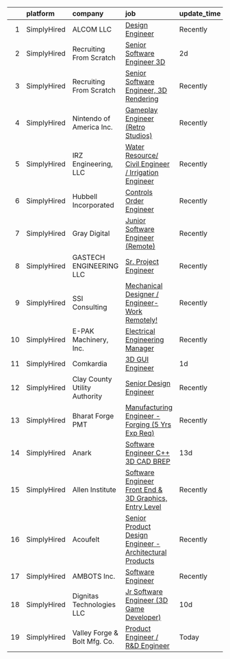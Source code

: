 

|    | platform    | company                       | job                                                                                                                                                             | update_time   | location                     |
|---:|:------------|:------------------------------|:----------------------------------------------------------------------------------------------------------------------------------------------------------------|:--------------|:-----------------------------|
|  1 | SimplyHired | ALCOM LLC                     | [Design Engineer](https://www.simplyhired.com/job/HnTxZgZd5khQvxCTycGe8Jf0xM7RlCrhdwAjisi2DyvD02RrZ-6tMQ?q=3d+engineer)                                         | Recently      | Winslow, ME                  |
|  2 | SimplyHired | Recruiting From Scratch       | [Senior Software Engineer 3D](https://www.simplyhired.com/job/W7TGPZYgRV4lK4ElphYnyk3BcgF40mRdK-_mNDfTToD1odnRtcS8mg?q=3d+engineer)                             | 2d            | Las Vegas, NV +126 locations |
|  3 | SimplyHired | Recruiting From Scratch       | [Senior Software Engineer, 3D Rendering](https://www.simplyhired.com/job/9todp3ryNOEPiAZL086EM2TsdTAZAEGQQ-VVG7S7M3QNtOFb5nRdIw?q=3d+engineer)                  | Recently      | Remote                       |
|  4 | SimplyHired | Nintendo of America Inc.      | [Gameplay Engineer (Retro Studios)](https://www.simplyhired.com/job/RXxzIoAeaDRV6ton4wJCw_2l-kYNgcb9FBFGNd4x_0QzHQ5r7p7RFA?q=3d+engineer)                       | Recently      | Austin, TX                   |
|  5 | SimplyHired | IRZ Engineering, LLC          | [Water Resource/ Civil Engineer / Irrigation Engineer](https://www.simplyhired.com/job/IZACWoNhrV_6M2-F9tCkGCIXjER3eZOyt2ej9Rn1JKTV9VAWolbJNw?q=3d+engineer)    | Recently      | Tri-Cities, WA               |
|  6 | SimplyHired | Hubbell Incorporated          | [Controls Order Engineer](https://www.simplyhired.com/job/t6DZICS0ihCNVuqxFKK9ZnimIUC3X2PpM_SckELAkTwRfRr3VTgpXQ?q=3d+engineer)                                 | Recently      | Archdale, NC                 |
|  7 | SimplyHired | Gray Digital                  | [Junior Software Engineer (Remote)](https://www.simplyhired.com/job/yikge0FK7exSZcgvOkm782NIzlNfFoFydP9AuC-rs57MFVq6ulRm5Q?q=3d+engineer)                       | Recently      | Washington, DC +1 location   |
|  8 | SimplyHired | GASTECH ENGINEERING LLC       | [Sr. Project Engineer](https://www.simplyhired.com/job/r66hi-64k83sN-BSIRAw9Un7ddCkkVl72ilgIQUq3Bdj4PJ8fsPW-w?q=3d+engineer)                                    | Recently      | Sapulpa, OK                  |
|  9 | SimplyHired | SSI Consulting                | [Mechanical Designer / Engineer-Work Remotely!](https://www.simplyhired.com/job/iHG4oIWcmonvC9sEyOMxT0CMC5ZpSyiVcFXo_DG2zvRulH1oWTJ5BQ?q=3d+engineer)           | Recently      | Remote                       |
| 10 | SimplyHired | E-PAK Machinery, Inc.         | [Electrical Engineering Manager](https://www.simplyhired.com/job/SQnzSPxEnCmiE_dyS7Xie4nrvKO1_9VI5nANnykFaDY-48CU3H3_qg?q=3d+engineer)                          | Recently      | La Porte, IN                 |
| 11 | SimplyHired | Comkardia                     | [3D GUI Engineer](https://www.simplyhired.com/job/Hgfx0WbKs7flmlCFI-9NjOFFb42d0sn9EYmt9eceXDL-WVNDM6gSKQ?q=3d+engineer)                                         | 1d            | Remote                       |
| 12 | SimplyHired | Clay County Utility Authority | [Senior Design Engineer](https://www.simplyhired.com/job/ZxuGfO5EKkN5fm9D2AyzRGjsKYOcA7pHhE_6WTyQcx8WER_CAZU1Iw?q=3d+engineer)                                  | Recently      | Middleburg, FL               |
| 13 | SimplyHired | Bharat Forge PMT              | [Manufacturing Engineer - Forging (5 Yrs Exp Req)](https://www.simplyhired.com/job/siq4lefIes52CJZvjwDqsL4T_YLA1Zelyy7u1qeQ-T_XsgHlZsCaVQ?q=3d+engineer)        | Recently      | Surgoinsville, TN            |
| 14 | SimplyHired | Anark                         | [Software Engineer C++ 3D CAD BREP](https://www.simplyhired.com/job/oyIy8yHCoyBUkvhVZec-Dym4Nmdmt5scTjHvBJS4X20fOo1CJiyYSQ?q=3d+engineer)                       | 13d           | Boulder, CO                  |
| 15 | SimplyHired | Allen Institute               | [Software Engineer Front End & 3D Graphics, Entry Level](https://www.simplyhired.com/job/1UWqkqbo4kGk6ONnY_EZytg-aA6thPCl0PioETSzOeslKr3LrJNPPQ?q=3d+engineer)  | Recently      | Seattle, WA                  |
| 16 | SimplyHired | Acoufelt                      | [Senior Product Design Engineer - Architectural Products](https://www.simplyhired.com/job/MJMDWdP5F2rjs2YymdAnYArg3v8NbOz_5r42ygULNylypILxN6cLqA?q=3d+engineer) | Recently      | Clawson, MI                  |
| 17 | SimplyHired | AMBOTS Inc.                   | [Software Engineer](https://www.simplyhired.com/job/GeSfqxmcrGaT-57Zlk4y-a095wkXI2Ug0W-uZO6IMUmAj3Lwm26vCw?q=3d+engineer)                                       | Recently      | Fayetteville, AR             |
| 18 | SimplyHired | Dignitas Technologies LLC     | [Jr Software Engineer (3D Game Developer)](https://www.simplyhired.com/job/2MvebVxtTgffZ8DAwis--SD8JgWmN2pR_odasV4kjj-_orQk235tFA?q=3d+engineer)                | 10d           | Orlando, FL                  |
| 19 | SimplyHired | Valley Forge & Bolt Mfg. Co.  | [Product Engineer / R&D Engineer](https://www.simplyhired.com/job/oj59dmNst-xRhJmmulAZoltCk-PAPAajJTq3kagsAPRXqpfvgl4ylw?q=3d+engineer)                         | Today         | Phoenix, AZ                  |